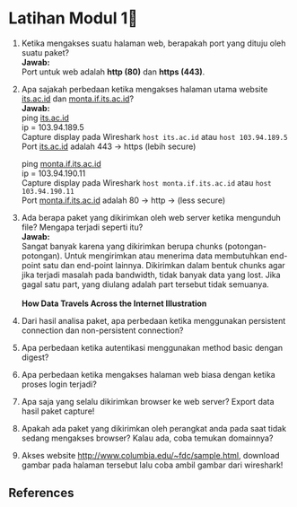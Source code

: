 # Latihan Modul 1📝
1. Ketika mengakses suatu halaman web, berapakah port yang dituju oleh suatu paket? <br>
   **Jawab:** <br>
   Port untuk web adalah **http (80)** dan **https (443)**. <br>
   
2. Apa sajakah perbedaan ketika mengakses halaman utama website [its.ac.id](https://www.its.ac.id/) dan [monta.if.its.ac.id](https://monta.if.its.ac.id/)? <br>
   **Jawab:** <br>
   ping [its.ac.id](https://www.its.ac.id/) <br>
   ip = 103.94.189.5 <br>
   Capture display pada Wireshark ```host its.ac.id``` atau ```host 103.94.189.5``` <br>
   Port [its.ac.id](https://www.its.ac.id/) adalah 443 -> https (lebih secure)

   ping [monta.if.its.ac.id](https://monta.if.its.ac.id/) <br>
   ip = 103.94.190.11 <br>
   Capture display pada Wireshark ```host monta.if.its.ac.id``` atau ```host 103.94.190.11``` <br>
   Port [monta.if.its.ac.id](https://monta.if.its.ac.id/) adalah 80 -> http -> (less secure) <br>

4. Ada berapa paket yang dikirimkan oleh web server ketika mengunduh file? Mengapa terjadi seperti itu? <br>
   **Jawab:** <br>
   Sangat banyak karena yang dikirimkan berupa chunks (potongan-potongan). Untuk mengirimkan atau menerima data membutuhkan end-point satu dan end-point lainnya. Dikirimkan dalam bentuk chunks agar jika terjadi masalah pada bandwidth, tidak banyak data yang lost. Jika gagal satu part, yang diulang adalah part tersebut tidak semuanya. <br><br>
   **How Data Travels Across the Internet Illustration**

6. Dari hasil analisa paket, apa perbedaan ketika menggunakan persistent connection dan non-persistent connection?
7. Apa perbedaan ketika autentikasi menggunakan method basic dengan digest?
8. Apa perbedaan ketika mengakses halaman web biasa dengan ketika proses login terjadi?
9. Apa saja yang selalu dikirimkan browser ke web server? Export data hasil paket capture!
10. Apakah ada paket yang dikirimkan oleh perangkat anda pada saat tidak sedang mengakses browser? Kalau ada, coba temukan domainnya?
11. Akses website http://www.columbia.edu/~fdc/sample.html, download gambar pada halaman tersebut lalu coba ambil gambar dari wireshark!

## References

